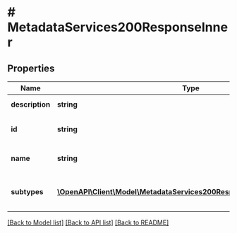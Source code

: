# # MetadataServices200ResponseInner

## Properties

Name | Type | Description | Notes
------------ | ------------- | ------------- | -------------
**description** | **string** | A long form description | [optional]
**id** | **string** | The ID representing the resource | [optional]
**name** | **string** | A brief title for the resource | [optional]
**subtypes** | [**\OpenAPI\Client\Model\MetadataServices200ResponseInnerSubtypesInner[]**](MetadataServices200ResponseInnerSubtypesInner.md) | The subtypes for this resource | [optional]

[[Back to Model list]](../../README.md#models) [[Back to API list]](../../README.md#endpoints) [[Back to README]](../../README.md)
